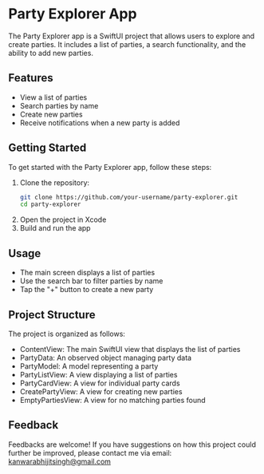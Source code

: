 # Party Explorer App

The Party Explorer app is a SwiftUI project that allows users to explore and create parties. It includes a list of parties, a search functionality, and the ability to add new parties.

## Features

- View a list of parties
- Search parties by name
- Create new parties
- Receive notifications when a new party is added

## Getting Started

To get started with the Party Explorer app, follow these steps:

1. Clone the repository:
   ```bash
   git clone https://github.com/your-username/party-explorer.git
   cd party-explorer
2. Open the project in Xcode
3. Build and run the app

## Usage

- The main screen displays a list of parties
- Use the search bar to filter parties by name
- Tap the "+" button to create a new party

## Project Structure

The project is organized as follows:

- ContentView: The main SwiftUI view that displays the list of parties
- PartyData: An observed object managing party data
- PartyModel: A model representing a party
- PartyListView: A view displaying a list of parties
- PartyCardView: A view for individual party cards
- CreatePartyView: A view for creating new parties
- EmptyPartiesView: A view for no matching parties found

## Feedback

Feedbacks are welcome! If you have suggestions on how this project could further be improved, please contact me via email: kanwarabhijitsingh@gmail.com
